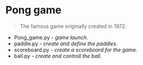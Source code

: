 # Pong game

> The famous game originally created in 1972.

* Pong_game.py - _game launch._  
* paddle.py - _create and define the paddles._  
* scoreboard.py - _create a scoreboard for the game._  
* ball.py - _create and controll the ball._  

